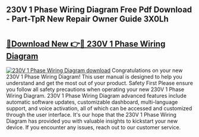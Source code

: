 ## 230V 1 Phase Wiring Diagram Free Pdf Download - Part-TpR New Repair Owner Guide 3X0Lh

# <h2><a href="http://dfmyg1z.blite.top/?on=230V+1+Phase+Wiring+Diagram">🔗Download New 👉🔴 230V 1 Phase Wiring Diagram</a></h2>

[![230V 1 Phase Wiring Diagram download](https://i.imgur.com/lujVjoI.png)](http://dfmyg1z.blite.top/?on=230V+1+Phase+Wiring+Diagram)
Congratulations on your new 230V 1 Phase Wiring Diagram! This user manual is designed to help you understand and get the most out of your product. Safety First Please ensure you follow all safety precautions when operating your new 230V 1 Phase Wiring Diagram. 230V 1 Phase Wiring Diagram advanced features include automatic software updates, customizable dashboard, multi-language support, and voice activation, all of which can be accessed and customized through the user interface. It's our hope that the 230V 1 Phase Wiring Diagram has provided you with valuable insights to kickstart your new device. If you encounter any issues, reach out to our customer service.
